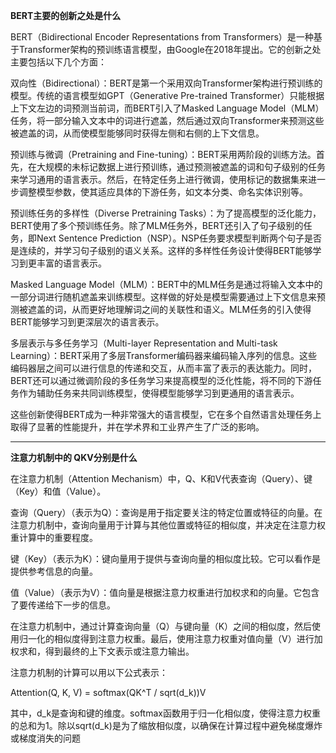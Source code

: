 **BERT主要的创新之处是什么**

BERT（Bidirectional Encoder Representations from Transformers）是一种基于Transformer架构的预训练语言模型，由Google在2018年提出。它的创新之处主要包括以下几个方面：

双向性（Bidirectional）：BERT是第一个采用双向Transformer架构进行预训练的模型。传统的语言模型如GPT（Generative Pre-trained Transformer）只能根据上下文左边的词预测当前词，而BERT引入了Masked Language Model（MLM）任务，将一部分输入文本中的词进行遮盖，然后通过双向Transformer来预测这些被遮盖的词，从而使模型能够同时获得左侧和右侧的上下文信息。

预训练与微调（Pretraining and Fine-tuning）：BERT采用两阶段的训练方法。首先，在大规模的未标记数据上进行预训练，通过预测被遮盖的词和句子级别的任务来学习通用的语言表示。然后，在特定任务上进行微调，使用标记的数据集来进一步调整模型参数，使其适应具体的下游任务，如文本分类、命名实体识别等。

预训练任务的多样性（Diverse Pretraining Tasks）：为了提高模型的泛化能力，BERT使用了多个预训练任务。除了MLM任务外，BERT还引入了句子级别的任务，即Next Sentence Prediction（NSP）。NSP任务要求模型判断两个句子是否是连续的，并学习句子级别的语义关系。这样的多样性任务设计使得BERT能够学习到更丰富的语言表示。

Masked Language Model（MLM）：BERT中的MLM任务是通过将输入文本中的一部分词进行随机遮盖来训练模型。这样做的好处是模型需要通过上下文信息来预测被遮盖的词，从而更好地理解词之间的关联性和语义。MLM任务的引入使得BERT能够学习到更深层次的语言表示。

多层表示与多任务学习（Multi-layer Representation and Multi-task Learning）：BERT采用了多层Transformer编码器来编码输入序列的信息。这些编码器层之间可以进行信息的传递和交互，从而丰富了表示的表达能力。同时，BERT还可以通过微调阶段的多任务学习来提高模型的泛化性能，将不同的下游任务作为辅助任务来共同训练模型，使得模型能够学习到更通用的语言表示。

这些创新使得BERT成为一种非常强大的语言模型，它在多个自然语言处理任务上取得了显著的性能提升，并在学术界和工业界产生了广泛的影响。

----
**注意力机制中的 QKV分别是什么**

在注意力机制（Attention Mechanism）中，Q、K和V代表查询（Query）、键（Key）和值（Value）。

查询（Query）（表示为Q）：查询是用于指定要关注的特定位置或特征的向量。在注意力机制中，查询向量用于计算与其他位置或特征的相似度，并决定在注意力权重计算中的重要程度。

键（Key）（表示为K）：键向量用于提供与查询向量的相似度比较。它可以看作是提供参考信息的向量。

值（Value）（表示为V）：值向量是根据注意力权重进行加权求和的向量。它包含了要传递给下一步的信息。

在注意力机制中，通过计算查询向量（Q）与键向量（K）之间的相似度，然后使用归一化的相似度得到注意力权重。最后，使用注意力权重对值向量（V）进行加权求和，得到最终的上下文表示或注意力输出。

注意力机制的计算可以用以下公式表示：

Attention(Q, K, V) = softmax(QK^T / sqrt(d_k))V

其中，d_k是查询和键的维度。softmax函数用于归一化相似度，使得注意力权重的总和为1。除以sqrt(d_k)是为了缩放相似度，以确保在计算过程中避免梯度爆炸或梯度消失的问题
